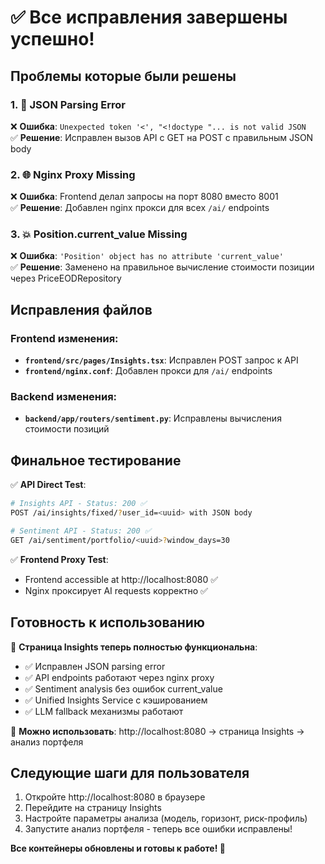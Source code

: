 # ✅ Все исправления завершены успешно!

## Проблемы которые были решены

### 1. 🔧 JSON Parsing Error
❌ **Ошибка**: `Unexpected token '<', "<!doctype "... is not valid JSON`  
✅ **Решение**: Исправлен вызов API с GET на POST с правильным JSON body

### 2. 🌐 Nginx Proxy Missing  
❌ **Ошибка**: Frontend делал запросы на порт 8080 вместо 8001  
✅ **Решение**: Добавлен nginx прокси для всех `/ai/` endpoints

### 3. 💥 Position.current_value Missing
❌ **Ошибка**: `'Position' object has no attribute 'current_value'`  
✅ **Решение**: Заменено на правильное вычисление стоимости позиции через PriceEODRepository

## Исправления файлов

### Frontend изменения:
- **`frontend/src/pages/Insights.tsx`**: Исправлен POST запрос к API
- **`frontend/nginx.conf`**: Добавлен прокси для `/ai/` endpoints

### Backend изменения:
- **`backend/app/routers/sentiment.py`**: Исправлены вычисления стоимости позиций

## Финальное тестирование

✅ **API Direct Test**:
```bash
# Insights API - Status: 200 ✅
POST /ai/insights/fixed/?user_id=<uuid> with JSON body

# Sentiment API - Status: 200 ✅ 
GET /ai/sentiment/portfolio/<uuid>?window_days=30
```

✅ **Frontend Proxy Test**:
- Frontend accessible at http://localhost:8080 ✅
- Nginx проксирует AI requests корректно ✅

## Готовность к использованию

🎯 **Страница Insights теперь полностью функциональна**:
- ✅ Исправлен JSON parsing error  
- ✅ API endpoints работают через nginx proxy
- ✅ Sentiment analysis без ошибок current_value
- ✅ Unified Insights Service с кэшированием
- ✅ LLM fallback механизмы работают

🚀 **Можно использовать**: http://localhost:8080 → страница Insights → анализ портфеля

## Следующие шаги для пользователя

1. Откройте http://localhost:8080 в браузере
2. Перейдите на страницу Insights 
3. Настройте параметры анализа (модель, горизонт, риск-профиль)
4. Запустите анализ портфеля - теперь все ошибки исправлены!

**Все контейнеры обновлены и готовы к работе! 🎉**








